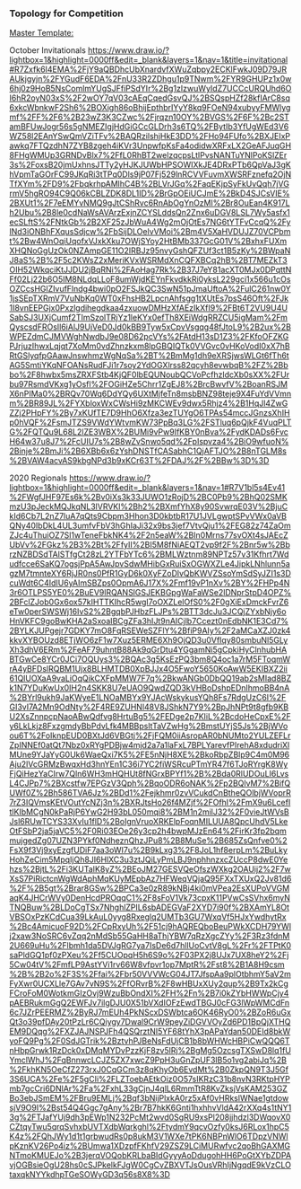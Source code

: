 ### Topology for Competition

[Master Template:](
https://www.draw.io/?lightbox=1&highlight=0000ff&edit=_blank&layers=1&nav=1#R7Vxbj6s2EP41edwIMBh43FtPpbbSkbZSu09HbOINVglOwZvL%2BfU1wSZgko03IdhU7MvCgA18M%2FPNMB4yAY%2FL7bcsWsV%2FkDlKJo41307A08RxbMsK2L9CsislrueVgkWG5%2Fykg%2BAF%2F0RiJJd%2B4DnKGydSQhKKV03hjKQpmtGGLMoysmme9k6S5lVX0QK1BC%2BzKGlL%2F8JzGpfSwLMO8l8RXsTiyuyJyyPLSJzMBXkczcmmJgLPE%2FCYEULLreX2ESUFeAKXctwvJ45WN5ahlKoMmAU%2F43%2Fvd7%2F59%2Bv4NSR%2FPt29%2Fbhzy1nWUfLBH5jfLN0JBNYoo5gB8nv0hpLvJMcUk5QdeiOUkuUEPET5qkT%2BHW8Ru9hDTJcJ27XZphh8n%2BBFMYiSFZPmNCP%2FoEeSkIzJUpKiYhp%2Byow9D2LyB%2FJBE5yy04RmrWJoHK2KG1tuF4XBTWeYZng7zdjJ%2B0FtVDhQxZ2gbU3EUfqGyBLRbMdO4UdBCMshwmS5AjcH%2FQsjjmuqB3DKpRG3uUU19UEtbINr5gta8s5riQGQzgv097BvYkzRyyqaFUc3DKimVroACboNkMI2SLaw%2FDpK0LoRRvA8Riid3xeUcLC5GiYMimz3d2FlTI1897V%2B7GnLTbDc2%2FG9k1jSKFsgel6raN5goDbidbs7gqiQZSiJKF43eesYzPwK3wlmd1wp1HWaCgWypnLykc0QH1XnGWmiaiCfyPaliUpgWhPttV499uWG4F9pCCcVaoiiQgne8EI9%2BecmurGegmsddotpzV%2FZ3qtwULZ98NZi56yzlqB9crehUTbAYlRDdyxGycFH2V3dUDYDeaobG0JoXnRzAgnfoAJFW4ATGfFnOLVSsVWhNJQ9rxkWOcenSkQLj5hHebwH1mqCeDRFS6QUsErVzuaIx%2FPAVsonZ3fLfBah6f7oKsM5mm5wyu49%2F5GjbL0f8Y6TRNzlxAGWZQfBU0dGEAZC6cIMbO%2BIGQhfPObn3VuBY563uBDIQAVAt7eAQYUXoVZT4kvY5D%2FXvzi%2BeFJe2X98sRVecgedEcIgPOV%2FX9WWwlS31pbCy%2B4Y5joMc67vtsJcoDfIVQ9hUJDzwpOeoS3ICVgGEuQMo00XNPV5RZCDcs2j9yDnKOQ7I212SJvQtoyjTYVEp2%2FatD3z3qQdhRTDJNp0jaJNpzPWZDSpmzUVVg1G1uyQNavFAHMqKo7CgkHfrOk7MmsC%2Faw5rIK9UKshrOmFMm2CS2nTD7TTpkLJfqTNDmnTd2XaDHTTJjCQNlusqT%2FXBMNiTWAWa97ZVmfZZps1e%2BVMMHJmz3VN4zJNqFDWHPRCRGg3IL%2B4hchnGU1Y%2Bws%2Bn%2FbGngudQVE4BEbZhOyHrn15q4pnyYbQc%2BILFaqs%2FSc9EsCe%2FqwHKlQix2DXaa%2BKvDoFAv3xzsC%2BZRfKq52up3sZD17du9xvgDGrcRlYTf6Dl%2FdCelJtW0OA%2Bb93L8NQXjar%2FO%2FLi67np7q1thRe7scw12mvitcKc5oXXaGB7cvQOukZ2oKcWPgZSpAzq%2BHfBc1v0q4IchCeebnuOeT5ClWRkUQ77VyxTSNRX6HE0nvnCjTvvdofVle7UKshJOp0xqHVR936WHOssPTduSIVt%2FXXV3wD6ys%2BkFlTf%2BeKP6z6im9WfcULZdq8vHMl1E6bCvWVkTY77VyRaVN754qvULXp%2Fec0DMw1FQobJrFmYBRr3tlW87vHK7LNNmv2ypnB%2BOF5z1XOHjNNtnv4CarSYg4%2F5AWe%2FwM%3D)

October Invitationals
https://www.draw.io/?lightbox=1&highlight=0000ff&edit=_blank&layers=1&nav=1&title=invitational#R7Zxfk6I4EMA%2FjY9aQBDhcUbXnardvfXWuZqbpy2ECKlFwkJ09D79JRAUkjgyjn%2FYGudF6EDA%2FnU33R2ZDhgu1p9TNwm%2FYR9GHUPz1x0w6hj0z9HoB5NsComlmYUgSJFfiPSdYIr%2Bg1zIzwuWyIdZ7UCCcURQUhd6OI6hR2oyN03xS%2F2wOY7qV03cAEqCqedGsvQJ%2BSQspHZf28kfIArC8sq6xkcWbnkwF2Sh6%2BOXigh86oBhijEpthbrIYyY8kq9FOeN94xubyyFMWlygmf%2FF%2F6%2B23wZ3K3CZwc%2Fjrqzn10OY%2BVGS%2F6F%2Bc2STamBFUwJogr56s5gNMEZIgjHdGiGCcGLDrh3s6TQ%2FBytIb3YfUgWEd3V6WZ58l2EAnYSwQmVZiTFv%2BAQRzilshjHkE3DD%2FHo94FUfo%2BXJEIxPawkq7FTQzdhN7ZYB8zgeh4iKVr3UnpwfpKsFa4odidwXRFxLX2GeAFJuqGH8FHgWMUp3GRNDvBlx7%2FfL0RhBT2welzqcpsLtlPvsNANTuYNlPoKSlZEr3s%2FoxsB20jmUxhnsJTTy2yHJKJUWbHPSOWIXkJE4DRxPTb6QpVaJ3gKhVpmTaGOrFC99JKqRi3tTPq0Dls9jP07Fj529lnRCVVFuvmXWSRFznefq2OjNTfXYm%2FD9%2FbqkrhpAMlhC4B%2BLVrJGq%2FaqEKjpSyFkUvQqh7jVGrmV5hgRO94C9Q06kCBLZDK8DL1ID%2BrGpOEiUCJmE%2BkD4SJCsVIE%2BXUt1%2F7eEMYvNMQ9gJtCShRvc6RnAbOgYnOzMl%2Br8OuEan4K917Lh2Ubu%2B8le0cdNaWsAVArzExjnZCYSLddsQn2Znx6uDGV8LSL7Wy5asfx1ecSLftS%2FNtkGb%2B2XF25zJbWuA4Wg2mOjOtEs7NG6tYTFvCcqQ%2FylNd3iONBhFXqusSdjcw%2FbSijDLOelvVMoi%2Bm4V5XaHVDUJZ70VCPbmt%2Bw4WnOqiUqofxVJxkXku7OWjSYoy2HtBMb337GcG01V%2BxhxFUXmXHQNoGgUzOk0NZAmpGE11O2IRBJz95nvyGshQFZUf3ct1B5zKy%2BWpaNJ8aS%2B%2F5c2KWsZ2xMeriKVxWSRMdXnCQFXBCq2hB%2BT7MEZkT3OIH52WkqciKtJJDU2jBqRNi%2FAoHag7Rk%2B37J7eY81acXT0MJx0DPqttNFf02Lj22b6O5IM8NLdqLLoF8umWjdKEYnFkvdkkRi0yksL229gci1x566u1cOsOZCcsHGlZIvufFlndg4bwi0pO2FSJkQC3SwN51pJmaUftoA%2FulC261nw0Y1jsSEpTXRmV7VuNbKq0WT0xFhsHB2LpcnAhfsgg1tXUtEs7psS46Oft%2FJk1I8vnEEPGjx0Pxzlgdihegdkaa4zxuowDMHzXfAEzIkXfI9%2FBt6T2VU9U4USabSJ3UXjCumf2TImSzolTRjYz1leKYx0efTh8XEiWdgRRZCU5igMam%2FmQyscsdFROsIl6iAlJ9UjVeD0Jd0kBB9Tyw5xCpvVsgqg48fJtoL9%2B2ux%2BWPEZdmCJMVWghNwdbJ9e08D62pcVYs%2FAtdH13sD1Z3%2FKfoOFZKGPJrjuzIhwxLqjqt7XoMm0vdZhnzkxm8lpGBQIQTk0VVGvc0vHKoVodI0xX7hBRtGSlyqfpGAawJnswhmzWgNqSa%2BT%2BmMg1dh9eXRSjwsWLGt6fTh6tAG5SmtiYKqNFOANsRudFJi1r7soy2YdOGXlrss82qcyh8evwbqB%2FZ%2Bbbo%2F8hwbx5msZRXFStb4KjQF0lbEQUNoubQCVoPcfhzldcXb0sXX%2FUrbu97RsmdVKxg1yOsfl%2FOGiHZe5Chrr1ZgEJ8%2BrcBwvfV%2BoanRSJMX6nPIMa0%2BRQv70Wq6DdYQy6UXtMjfeTn8msbBNZ98teje9X4FuYdVVmnm%2BR89JL%2FYXbloxWxCWsHi9zMKCWEv9dwx5Rhjz4%2B1HqJl4ZwGZZj2PHpFY%2By7xKUfTE7D9HhO6Xfza3ezTUYgO6TPAs54mccJGnzsXhIHp0hVQF%2FsmJTZS9VWdYWtvmKW73PpBq3LG%2FSTluq6pQjkF4VuqPLTG%2FQTQu9L68L2lZE3WBX%2BUMi9vPw9IfKBY0nBva%2FydKDADs6FvcH64w37u8J7%2FcUIU7s%2B8wZvSnwo5qd%2FpIspvza4%2BiO9wfuoN%2Binje%2BmJi%2B6XBb6x6zYshDNSTfCASabhC1QjAFTJO%2B8nTGLM8s%2BVAW4acvAS9kbgNPd3b9xKCr63T%2FDAJ%2F%2BBw%3D%3D

2020 Regionals
https://www.draw.io/?lightbox=1&highlight=0000ff&edit=_blank&layers=1&nav=1#R7V1bl5s4Ev41%2FWgfJHF97Es6k%2Bv0iXs3k33JUWO1zRojD%2BC0Pb9%2BhQ02SMKmzU3pJeckMQJkqNL3lVRVKl%2Bh2%2BXmfYhX8y90SvwrqE03V%2BjuCkId6Cb7L2nZ7luA7qQts9Cbpm3Hhon3D0kbtbR17U1JVLgwptSPvVWx0aVBQNy40IbDkL4UL3umfvFbV3hGhIaJi32x9bs3jef7VtvQju1%2FEG82z74ZaOmZJc4uThuiOZ7Sl1wTeneFbkNK4%2F2n5eaW%2BIn0Mrns77svOXt4sJAEcZUbVv%2FGkz%2B3%2Bt%2FfyII%2BI5M8fNiAEQT2vp9f2F%2Bnr5w%2BbrzNZBDSdTAlSTfgCt28zL2YTFbYTc6%2BMLWztnm89NPTz57v31Kfhrt7Wdudfcce6SaKQ7ogsjPpA5AwJpvSdwMHibGxRuiSxOGWXZLe4JipkLNhlunn5agzM7tmnteXY6RjJR0ns0PfR1GyD6k0XyFZoDlvQbKWVZSsoYmSdSyJZI1s3DcuWdt6C4IdIU6yAImSBZps0OpmA6J17X%2Fmf19vP1nXv%2BY%2FHPp4N3r6OTLPS5YE0%2BuEV9lRQANSlGSJEKBGpgWaFaWSe2lDNprStpD4OPZ%2BFclZJob0Gx6ox57kIHTTKIhcR5wgI7oOXZLelOfS0%2F0gXiExDmckFvrZ6eTw0perSWSWj16IvS2%2BgqbPJHbzFLJPs%2BTT3dcJu3JCQjZYxbNjy6oHnVKFC9goBwKHA2aSxoaIBCgZFa3hIJt9nAICjlb7Ccezt0nEdbNK1E3Cd7%2BYLKJUPgejr7GDKY7mO8FqRSEWeSZFlY%2BfiP9AIy%2F2aMCaXZJ0zk4kkvXYBOUzd8ETjWO6zF1w7Xuz5ERME6Xh9OjQD3u0VfIqy80smbuNl5GLyXh3dhV6ERm%2FeAF79uhntB88Ak9qGrDtu4YGgamNi5gCpkiHyClnhubHABTGwCe8YCr0JCi7OQUys3%2BQAc3g5KsEzPQ3bm8Q4oc1a7rM5FToqmWrA4yBFDslRQBM1Ujx8BLHMTDB0XpBJJx4O5FwoY5650KoAwW5EKIBXZ2ii61QlUOXaA9vaLiOqQikCXFpMMW7F7q%2BkwANGb0DbQQ19ab2sMIad8BZk1N7YDuKwUx0IH2n4SKK8U7eUAO9QwdZQD3kVHBoDshpEDnIhmoBB4nA%2BYrl9ukh9JaKWyeE1LNOaMBYx9YJAcWskykusYQh8Fs7RdgUzC6I%2FGI3vI7A2Mn9OdNty%2F4RE9ZUHNl48V8JShkN7Y9%2BpJhNPt9t8gfb9KBU2XsZnnpcpNaoABwQdfvg8HrtuBg5%2FEDge2p7KIiL%2BcdoHeCpxE%2Fy6LkLkjz8FxzgmdyBbPdvLfk4MBBpsltTaVZwHg%2BmstUYjS5Js%2BjWVoou6T%2FoIknpEUD0BXtJd6VBGtj%2FjFQM0iiAsropAR0bNUMto2YULZEFLrZpINNEf0atQt7Nbz0xRYgPDBjw4mjd2a7a1laFxL7BPLYarevfPIrehA8xdudriXlMUne9YJaYyG0Uk6WaeQxi7K5%2FE5nNjH8XE%2BkoRbpZBlp9C4m0M96Aju2lVcGRMzBwqxHd3hnYEn1C36i7YC2fiWSRcuPTmYR47f6TJoRYrgK8WyFjQiHezYaCIrw7Qln6WH3mHQHUt8fNGrxBPYf1%2B%2Bda0RlUDOuLI6LvsL4CJPp7%2BXcstfw7EPGzV3Qph%2BqoODR6oNAK%2Fp2BQlvM7%2BifQUWf0Z%2Bh586TVA6Jz%2BDd1%2Fejkhmr0zvVCukdCnBtheQOlbjWVoprR7rZ3IQVmsKEtVOutYcNZj3n%2BXRJtsHo26f4MZjf%2FOfhI%2FmX9u6LcefItlKIbMCgN0kPaRjP6YwG2H93bL050mqi8%2BM1n2milJ32%2F0vieJtWVsBJsl6RUwTCYS33XvIu1flD%2BoIgnVruoXRKElpFoqnMILUUA8QpcUhdV5LkeOtFSbP2ja5jaVC5%2F0Ri03EOe26y3cp2h4bwpMJzEn64%2FirKr3fp2bqmmujgedZg07UZN3PYkf0NdheznQhzJPu8%2B8MuSe%2B685ZsQnfve0%2FsX9f3Vj9xyEzgfUDiF7aa3oWI7u%2B9kLxg3%2F8JoL1hf8erpLm%2BuLkyHohZeCim5MpqIjQh8JI6HlXC3u3ztJQiLyPmLBJ9nphhnzxcZUccP8dwE0Yehzs%2BjtL%2Fi3KUTaIK8yZ%2BEoJM27GESVQeOfszWXkg2OAUij2%2F7wXsS7PiRictcnWgWdAphMqKUyMEpbAz7HFWeqVQjaQ95FXxTXUxQ2Jv81d6%2F%2B5gt%2Brar8GSw%2BPCa3e0zR89kNBj4ki0mVPea2EsXUPoVVGMaqK4JHCrWVy0DenHcdPROqqC1%2F8sFoV1Vk73cpxK11PVwCsSVhx6myNTNQBuw%2BLDoCgTSx7NhghlZPIL6sbADEGVaF2XYD7i90f%2BXAmYL8OtVBSOxPzKCdCua39LkAuL0yyg8Rxeglq2UMTb3GU7WxqVf5HJxYwdhytRx%2Bc4AmicuoF92D%2FCpRxyUh%2F51cj9hAQREQboBeuPWkXCDH79YWlj2xaw3NoSRC6vZqq2nMdSb55GaHH8aThjYBW7qRzXgcZYy%2F3Rz3fdnM2U669uHu%2Flbmh1da5DVJgRG7ya7IsDe6d7hllUoCvtV8gL%2Fr%2FTPtK0saPldGQ1pf0zPXeu%2Ff5CUOpqH5h6S9o%2F03PX2j8UJx7UX8heY2%2Fj5Cw04tV%2FmfLP9AstYVi1rv66W8vfpvr1op7MptR%2Fst8%2B1A8H9csm%2B%2B2o%2F3S%2Ffai%2Fbr50VVVWcG04JT7JfspAa9plOtbhmY5aV2mFyXwr0UCXLle7GAv7vN9S%2FfORvrB%2F8wHBUxXUy2qup%2B9Tx2kCgFCroFoM0WotkmGIzOvj9WzuBbOndXI%2FH%2Fn%2B7i0kZYbHWWpCjy4pAEBRukmGgQ2EWFJv7ilgDJU0X51bVXdIOFzEwdTBGJ0cFG3lWpWMCdFn6c7JZrPEERMZ%2ByRJ7mEUh4PkNScxDSWbtca6OK46RyO0%2BZoR6uGxQt3o39pfDAy20tPzLr6CQiygy7Dwal9CrW9peyZiDGVVOyZd6PD1BpQjXTHQEM9DQqg%2FXZJAJNSPJFh4QSQrztNI5YF68tYhX3pAPaYdan50DEId8bkWyoFQ9Pg%2F0SdJGTrik%2BztvhPJBeNsFdUjCB1b8bWHWcHBPiCwQQQ6TnHbpGrwk1RzDck0xDMqMYDvPzzKjF8zv5lRj%2BgMg5OzcsgTXSwD8lq1fUYmclWhJ%2FqBnnwcLCJZ5ZX7xwcZ9PpH3uGnZpUF3lB5o1vg2abiJq%2B%2FkhKN5OeCfZ273rxJ0CqGCm3z8qKhyOb6EvdMt%2B0ZkpQN9T3J5Gf3S6UCA%2Fe%2F5gCIi%2FLZToebAEtkOiz0O57sIKRzC31b8nvN3RKtpHYPmb7gcCri6DNlAr%2Fa%2FxhL33gCjnJ4qlL6RmmTtR8KvZksjVsKAM253GZBo3ebJSmEM%2FBru9EMLj%2Bqf3bNijPlxkA0rz5xAf0vHRkslWNae1gtdowsjV9O9I%2Bst54Q4Ggc7gAny%2Br7B7hkK6Gnti1hxhhvVldA42rXXq4s1tNY13g%2FTJafYUj9dh3pEWp1N232PcMt2wvd0SgRU9xsPl208jjhdzl3DWqovX0CZtqyTwu5qrqSvhxbUVTXdbWqrkghl%2FtydmY9qcvOzfy0ksJ6RLox1hpC5K4z%2FQhJWy1d1t1grbwudRs0p8ukM3V1WXe7tPK6NBPnWlO6TDpzVNWlpKznKV26Po4iz%2BUmwa1XDzpfFKhfV29ZSZ9LCiMURwfvc2qoBhGAXMGNTmoKMUEJo%2B3jerqVOQobKRLbaBIdGyyyAoDdugohHH6PoGtXYbZDPAvjOGBsieOgU28hs0cSJPkelkFJgW0CgCvZBXVTJsOusVRhIjNgqdE9kVzCLOtaxqkNYYkdhpTGeSOWyGD3q56s8X8%3D
